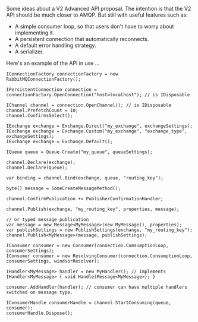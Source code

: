 Some ideas about a V2 Advanced API proposal. The intention is that the V2 API should be much closer to AMQP. But still with useful features such as:

* A simple consumer loop, so that users don't have to worry about implementing it.
* A persistent connection that automatically reconnects.
* A default error handling strategy.
* A serializer.

Here's an example of the API in use ...

    IConnectionFactory connectionFactory = new RabbitMQConnectionFactory();

    IPersistentConnection connection = connectionFactory.OpenConnection("host=localhost"); // is IDisposable

    IChannel channel = connection.OpenChannel(); // is IDisposable
    channel.PrefetchCount = 10;
    channel.ConfirmsSelect();

    IExchange exchange = Exchange.Direct("my_exchange", exchangeSettings);
    IExchange exchange = Exchange.Custom("my_exchange", "exchange_type", exchangeSettings); 
    IExchange exchange = Exchange.Default();

    IQueue queue = Queue.Create("my_queue", queueSettings);

    channel.Declare(exchange);
    channel.Declare(queue);

    var binding = channel.Bind(exchange, queue, "routing_key");

    byte[] message = SomeCreateMessageMethod();

    channel.ConfirmPublication += PublisherConfirmationHandler;

    channel.Publish(exchange, "my_routing_key", properties, message);

    // or typed message publication
    var message = new Message<MyMessage>(new MyMessage(), properties);
    var publishSettings = new PublishSettings(exchange, "my_routing_key");
    channel.Publish<MyMessage>(message, publishSettings);

    IConsumer consumer = new Consumer(connection.ComsumptionLoop, consumerSettings);
    IConsumer consumer = new ResolvingConsumer(connection.ConsumptionLoop, consumerSettings, windsorResolver);

    IHandler<MyMessage> handler = new MyHandler(); // implements IHandler<MyMessage> { void Handle(Message<MyMessage>); }

    consumer.AddHandler(handler); // consumer can have multiple handlers switched on message type.

    IConsumerHandle consumerHandle = channel.StartConsuming(queue, consumer);
    consumerHandle.Dispose();